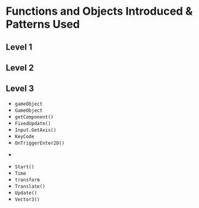 # Functions and Objects Introduced & Patterns Used

## Level 1

## Level 2

## Level 3

* ```gameObject```
* ```GameObject```
* ```getComponent()```
* ```FixedUpdate()```
* ```Input.GetAxis()```
* ```KeyCode```
* ```OnTriggerEnter2D()```
* ```SceneManager.LoadScrene
* ```Start()```
* ```Time```
* ```transform```
* ```Translate()```
* ```Update()```
* ```Vector3()```
